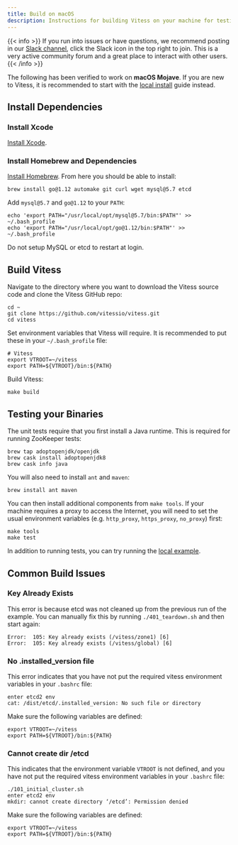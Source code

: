 ```yaml
---
title: Build on macOS
description: Instructions for building Vitess on your machine for testing and development purposes
---
```


{{< info >}}
If you run into issues or have questions, we recommend posting in our [Slack channel](https://vitess.slack.com), click the Slack icon in the top right to join. This is a very active community forum and a great place to interact with other users.
{{< /info >}}

The following has been verified to work on __macOS Mojave__. If you are new to Vitess, it is recommended to start with the [local install](../../get-started/local) guide instead.

## Install Dependencies

### Install Xcode

[Install Xcode](https://developer.apple.com/xcode/).

### Install Homebrew and Dependencies

[Install Homebrew](http://brew.sh/). From here you should be able to install:

```shell
brew install go@1.12 automake git curl wget mysql@5.7 etcd
```

Add `mysql@5.7` and `go@1.12` to your `PATH`:

```shell
echo 'export PATH="/usr/local/opt/mysql@5.7/bin:$PATH"' >> ~/.bash_profile
echo 'export PATH="/usr/local/opt/go@1.12/bin:$PATH"' >> ~/.bash_profile
```

Do not setup MySQL or etcd to restart at login.

## Build Vitess

Navigate to the directory where you want to download the Vitess source code and clone the Vitess GitHub repo:

```shell
cd ~
git clone https://github.com/vitessio/vitess.git
cd vitess
```

Set environment variables that Vitess will require. It is recommended to put these in your `~/.bash_profile` file:

```shell
# Vitess
export VTROOT=~/vitess
export PATH=${VTROOT}/bin:${PATH}
```

Build Vitess:

```shell
make build
```

## Testing your Binaries

The unit tests require that you first install a Java runtime. This is required for running ZooKeeper tests:

```shell
brew tap adoptopenjdk/openjdk
brew cask install adoptopenjdk8
brew cask info java
```

You will also need to install `ant` and `maven`:

```shell
brew install ant maven
```

You can then install additional components from `make tools`. If your machine requires a proxy to access the Internet, you will need to set the usual environment variables (e.g. `http_proxy`, `https_proxy`, `no_proxy`) first:

```shell
make tools
make test
```

In addition to running tests, you can try running the [local example](../../get-started/local).

## Common Build Issues

### Key Already Exists

This error is because etcd was not cleaned up from the previous run of the example. You can manually fix this by running `./401_teardown.sh` and then start again:

```shell
Error:  105: Key already exists (/vitess/zone1) [6]
Error:  105: Key already exists (/vitess/global) [6]
```

### No .installed_version file

This error indicates that you have not put the required vitess environment variables in your `.bashrc` file:

```shell
enter etcd2 env
cat: /dist/etcd/.installed_version: No such file or directory
```

Make sure the following variables are defined:

```shell
export VTROOT=~/vitess
export PATH=${VTROOT}/bin:${PATH}
```

### Cannot create dir /etcd

This indicates that the environment variable `VTROOT` is not defined, and you have not put the required vitess environment variables in your `.bashrc` file:

```shell
./101_initial_cluster.sh
enter etcd2 env
mkdir: cannot create directory ‘/etcd’: Permission denied
```

Make sure the following variables are defined:

```shell
export VTROOT=~/vitess
export PATH=${VTROOT}/bin:${PATH}
```

